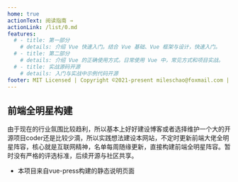 ```yaml
---
home: true
actionText: 阅读指南 →
actionLink: /list/0.md
features:
  # - title: 第一部分
    # details: 介绍 Vue 快速入门。结合 Vue 基础、Vue 框架与设计，快速入门。
  # - title: 第二部分
    # details: 介绍 Vue 的正确使用方式。日常使用 Vue 中，常见方式和项目实战。
  # - title: 实战源码开源
    # details: 入门与实战中示例代码开源
footer: MIT Licensed | Copyright ©2021-present mileschao@foxmail.com | 前端全明星 All rights reserved 
---
```



## 前端全明星构建

由于现在的行业氛围比较趋利，所以基本上好好建设博客或者选择维护一个大的开源项目coder还是比较少滴，所以实践想法建设本网站，不定时更新前端大佬全明星阵容，核心就是互联网精神，名单每周随缘更新，直接构建前端全明星阵容。暂时没有严格的评选标准，后续开源与社区共享。

<!-- (生存不易，实际上卖课可以理解🥺，没有入选资格后续可以给一个卖课全明星阵容😋，直接恰烂钱） -->

- 本项目来自vue-press构建的静态说明页面
